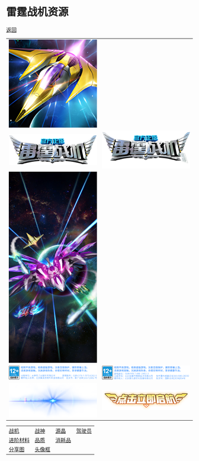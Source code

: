 # 雷霆战机资源

[返回](../)

|                       |                        |
| --------------------- | ---------------------- |
| ![](./icon.png)       |                        |
| ![](./logo.png)       | ![](./logo-1.png)      |
| ![](./bg.jpg)         |                        |
| ![](./copyright.png)  | ![](./copyright-1.png) |
| ![](./logo-flash.png) | ![](./game-start.png)  |

|                         |                            |                          |                     |
| ----------------------- | -------------------------- | ------------------------ | ------------------- |
| [战机](./plane/)        | [战神](./ares/)            | [源晶](./originalCrystal/) | [驾驶员](./driver/) |
| [进阶材料](./material/) | [品质](./quality/)         | [消耗品](./consumable/)  |                     |
| [分享图](./share/)      | [头像框](./avatar-border/) |                          |                     |
